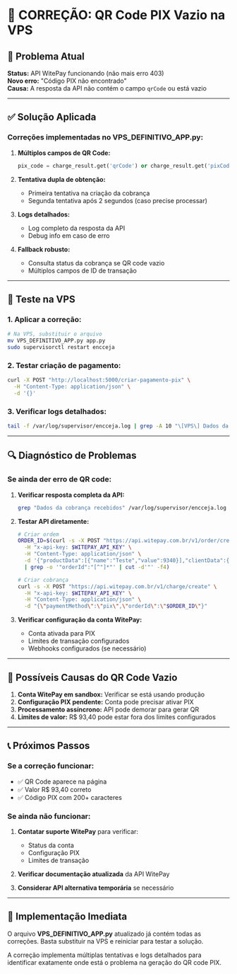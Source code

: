 # 🔧 CORREÇÃO: QR Code PIX Vazio na VPS

## 🎯 Problema Atual

**Status:** API WitePay funcionando (não mais erro 403)  
**Novo erro:** "Código PIX não encontrado"  
**Causa:** A resposta da API não contém o campo `qrCode` ou está vazio

---

## ✅ Solução Aplicada

### Correções implementadas no VPS_DEFINITIVO_APP.py:

1. **Múltiplos campos de QR Code:**
   ```python
   pix_code = charge_result.get('qrCode') or charge_result.get('pixCode') or charge_result.get('pix_code')
   ```

2. **Tentativa dupla de obtenção:**
   - Primeira tentativa na criação da cobrança
   - Segunda tentativa após 2 segundos (caso precise processar)

3. **Logs detalhados:**
   - Log completo da resposta da API
   - Debug info em caso de erro

4. **Fallback robusto:**
   - Consulta status da cobrança se QR code vazio
   - Múltiplos campos de ID de transação

---

## 🧪 Teste na VPS

### 1. Aplicar a correção:
```bash
# Na VPS, substituir o arquivo
mv VPS_DEFINITIVO_APP.py app.py
sudo supervisorctl restart encceja
```

### 2. Testar criação de pagamento:
```bash
curl -X POST "http://localhost:5000/criar-pagamento-pix" \
  -H "Content-Type: application/json" \
  -d '{}'
```

### 3. Verificar logs detalhados:
```bash
tail -f /var/log/supervisor/encceja.log | grep -A 10 "\[VPS\] Dados da cobrança"
```

---

## 🔍 Diagnóstico de Problemas

### Se ainda der erro de QR code:

1. **Verificar resposta completa da API:**
   ```bash
   grep "Dados da cobrança recebidos" /var/log/supervisor/encceja.log | tail -1
   ```

2. **Testar API diretamente:**
   ```bash
   # Criar ordem
   ORDER_ID=$(curl -s -X POST "https://api.witepay.com.br/v1/order/create" \
     -H "x-api-key: $WITEPAY_API_KEY" \
     -H "Content-Type: application/json" \
     -d '{"productData":[{"name":"Teste","value":9340}],"clientData":{"clientName":"Teste","clientDocument":"11111111000111","clientEmail":"teste@gmail.com","clientPhone":"11987790088"}}' \
     | grep -o '"orderId":"[^"]*"' | cut -d'"' -f4)
   
   # Criar cobrança
   curl -s -X POST "https://api.witepay.com.br/v1/charge/create" \
     -H "x-api-key: $WITEPAY_API_KEY" \
     -H "Content-Type: application/json" \
     -d "{\"paymentMethod\":\"pix\",\"orderId\":\"$ORDER_ID\"}"
   ```

3. **Verificar configuração da conta WitePay:**
   - Conta ativada para PIX
   - Limites de transação configurados
   - Webhooks configurados (se necessário)

---

## 🎯 Possíveis Causas do QR Code Vazio

1. **Conta WitePay em sandbox:** Verificar se está usando produção
2. **Configuração PIX pendente:** Conta pode precisar ativar PIX
3. **Processamento assíncrono:** API pode demorar para gerar QR
4. **Limites de valor:** R$ 93,40 pode estar fora dos limites configurados

---

## 📞 Próximos Passos

### Se a correção funcionar:
- ✅ QR Code aparece na página
- ✅ Valor R$ 93,40 correto
- ✅ Código PIX com 200+ caracteres

### Se ainda não funcionar:
1. **Contatar suporte WitePay** para verificar:
   - Status da conta
   - Configuração PIX
   - Limites de transação
   
2. **Verificar documentação atualizada** da API WitePay

3. **Considerar API alternativa temporária** se necessário

---

## 🔧 Implementação Imediata

O arquivo **VPS_DEFINITIVO_APP.py** atualizado já contém todas as correções. Basta substituir na VPS e reiniciar para testar a solução.

A correção implementa múltiplas tentativas e logs detalhados para identificar exatamente onde está o problema na geração do QR code PIX.